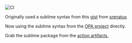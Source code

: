 ![CI](https://github.com/eephillip/rego.sublime-package/workflows/CI/badge.svg)

Originally used a sublime syntax from this [gist](https://gist.github.com/srenatus/0b8a6f07fbd33dde4314811dfe7318dd) from [srenatus](https://gist.github.com/srenatus)

Now using the sublime syntax from the [OPA project](https://github.com/open-policy-agent/opa/tree/master/misc/syntax/sublime) directly.

Grab the sublime package from the [action artifacts.](https://github.com/eephillip/rego.sublime-package/actions?query=branch%3Amaster)